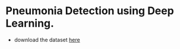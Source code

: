 # Pneumonia Detection using Deep Learning.
[Data]:https://www.kaggle.com/paultimothymooney/chest-xray-pneumonia/download
- download the dataset [here][Data]
